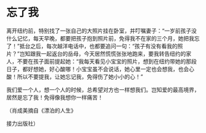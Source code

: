 # 忘了我

离开纽约前，特别找了一张自己的大照片挂在卧室，并叮嘱妻子：“一岁前孩子没什么记忆，每天早晚，都要把孩子抱到照片前，免得我不在家的三个月，她把我忘了！”抵台之后，每次越洋电话中，也都要追问一句：“孩子有没有看我的照片？”岂知跟我一起返台的岳母，今天居然慌慌张张地跑来，要我转告纽约的家人，不要在孩子面前提起她：“我每天看见小宝宝的照片，想到在纽约带她的那段日子，都好想她，好心酸哪！小宝宝虽不会说话，她心里一定也会想我，也会心酸！所以不要提我，让她忘记我，免得伤了她小小的心！”

我们爱一个人，想一个人的时候，总希望对方也一样想我们。岂知爱的最高境界，居然是忘了我！免得像我想你一样痛苦！

（肖成美摘自《漂泊的人生》

接力出版社）